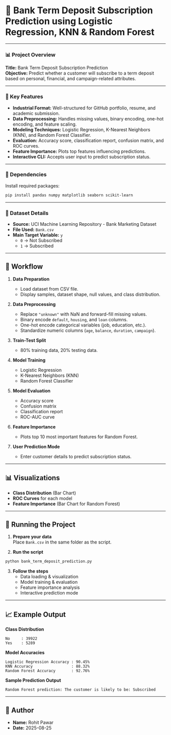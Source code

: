 # 🏦 Bank Term Deposit Subscription Prediction using Logistic Regression, KNN & Random Forest

---

### 📊 Project Overview  
**Title:** Bank Term Deposit Subscription Prediction  
**Objective:** Predict whether a customer will subscribe to a term deposit based on personal, financial, and campaign-related attributes.  

---

### 🧠 Key Features  
- **Industrial Format:** Well-structured for GitHub portfolio, resume, and academic submission.  
- **Data Preprocessing:** Handles missing values, binary encoding, one-hot encoding, and feature scaling.  
- **Modeling Techniques:** Logistic Regression, K-Nearest Neighbors (KNN), and Random Forest Classifier.  
- **Evaluation:** Accuracy score, classification report, confusion matrix, and ROC curves.  
- **Feature Importance:** Plots top features influencing predictions.  
- **Interactive CLI:** Accepts user input to predict subscription status.  

---

### 🧰 Dependencies  
Install required packages:  
```bash
pip install pandas numpy matplotlib seaborn scikit-learn
```

---

### 📁 Dataset Details  
- **Source:** UCI Machine Learning Repository - Bank Marketing Dataset  
- **File Used:** `Bank.csv`  
- **Main Target Variable:** `y`  
  - `0` → Not Subscribed  
  - `1` → Subscribed  

---

## 📂 Workflow  

1. **Data Preparation**  
   - Load dataset from CSV file.  
   - Display samples, dataset shape, null values, and class distribution.  

2. **Data Preprocessing**  
   - Replace `"unknown"` with NaN and forward-fill missing values.  
   - Binary encode `default`, `housing`, and `loan` columns.  
   - One-hot encode categorical variables (job, education, etc.).  
   - Standardize numeric columns (`age`, `balance`, `duration`, `campaign`).  

3. **Train-Test Split**  
   - 80% training data, 20% testing data.  

4. **Model Training**  
   - Logistic Regression  
   - K-Nearest Neighbors (KNN)  
   - Random Forest Classifier  

5. **Model Evaluation**  
   - Accuracy score  
   - Confusion matrix  
   - Classification report  
   - ROC-AUC curve  

6. **Feature Importance**  
   - Plots top 10 most important features for Random Forest.  

7. **User Prediction Mode**  
   - Enter customer details to predict subscription status.  

---

## 📊 Visualizations  
- **Class Distribution** (Bar Chart)  
- **ROC Curves** for each model  
- **Feature Importance** (Bar Chart for Random Forest)  

---

## 🚀 Running the Project  

1. **Prepare your data**  
   Place `Bank.csv` in the same folder as the script.  

2. **Run the script**  
```bash
python bank_term_deposit_prediction.py
```

3. **Follow the steps**  
   - Data loading & visualization  
   - Model training & evaluation  
   - Feature importance analysis  
   - Interactive prediction mode  

---

## 📈 Example Output  

**Class Distribution**  
```
No     : 39922  
Yes    : 5289  
```

**Model Accuracies**  
```
Logistic Regression Accuracy : 90.45%  
KNN Accuracy                 : 88.32%  
Random Forest Accuracy       : 92.76%  
```

**Sample Prediction Output**  
```
Random Forest prediction: The customer is likely to be: Subscribed
```

---

## 📜 Author  
- **Name:** Rohit Pawar  
- **Date:** 2025-08-25  
